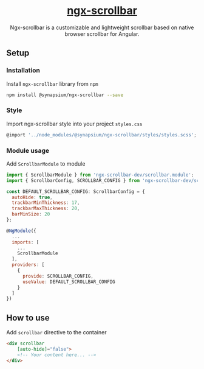 <p align="center">
  <a href="https://synapsium.com">
    <h1 align="center">ngx-scrollbar</h1>
  </a>
</p>

<p align="center">
Ngx-scrollbar is a customizable and lightweight scrollbar based on native browser scrollbar for Angular.
</p>

## Setup

### Installation

Install `ngx-scrollbar` library from `npm`

```bash
npm install @synapsium/ngx-scrollbar --save
```

### Style

Import ngx-scrollbar style into your project `styles.css`

```javascript
@import '../node_modules/@synapsium/ngx-scrollbar/styles/styles.scss';
```

### Module usage

Add `ScrollbarModule` to module

```javascript
import { ScrollbarModule } from 'ngx-scrollbar-dev/scrollbar.module';
import { ScrollbarConfig, SCROLLBAR_CONFIG } from 'ngx-scrollbar-dev/scrollbar.config';

const DEFAULT_SCROLLBAR_CONFIG: ScrollbarConfig = {
  autoHide: true,
  trackbarMinThickness: 17,
  trackbarMaxThickness: 20,
  barMinSize: 20
};

@NgModule({
  ...
  imports: [
    ...
    ScrollbarModule
  ],
  providers: [
    {
      provide: SCROLLBAR_CONFIG,
      useValue: DEFAULT_SCROLLBAR_CONFIG
    }
  ]
})
```

## How to use

Add `scrollbar` directive to the container

```html
<div scrollbar 
    [auto-hide]="false">
    <!-- Your content here... -->
</div>
```
